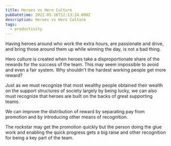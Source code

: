 ```yaml
---
title: Heroes vs Hero Culture
pubDatetime: 2022-05-16T12:13:24.000Z
description: Heroes vs Hero Culture
tags:
  - productivity
---
```


Having heroes around who work the extra hours, are passionate and drive, and bring those around them
up while winning the day, is not a bad thing.

Hero culture is created when heroes take a disproportionate share of the rewards for the success of
the team. This may seem impossible to avoid and even a fair system. Why shouldn't the hardest
working people get more reward?

Just as we must recognize that most wealthy people obtained their wealth on the support structures
of society largely by being lucky, we can also must recognize that heroes are built on the backs of
great supporting teams.

We can improve the distribution of reward by separating pay from promotion and by introducing other
means of recognition.

The rockstar may get the promotion quickly but the person doing the glue work and enabling the quick
progress gets a big raise and other recognition for being a key part of the team.
